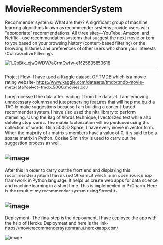 # MovieRecommenderSystem

Recommender systems: What are they?
A significant group of machine learning algorithms known as recommender systems provide users with "appropriate" recommendations. All three sites—YouTube, Amazon, and Netflix—use recommendation systems that suggest the next movie or item to you based on your browsing history (content-based filtering) or the browsing histories and preferences of other users who share your interests (Collaborative Filtering).

![1_QbBtk_xjwQWDW7aCrmGwfw-e1625635853618](https://user-images.githubusercontent.com/87760177/212707600-2bdec3ca-254c-4c11-9871-3db241aae501.jpeg)

----------------------------------------------------------------------------------------------------------------------------------------------------------------------
Project Flow-
I have used a Kaggle dataset OF TMDB which is a movie rating website- https://www.kaggle.com/datasets/tmdb/tmdb-movie-metadata?select=tmdb_5000_movies.csv

I preprocessed the data after reading it from the dataset. I am removing unnecessary columns and just preserving features that will help me build a TAG to make suggestions because I am building a content-based recommender system. I have also used the nltk library to perform stemming. Using the Bag of Words technique, I vectorized text while also deleting stop words. The matrix factorization will be produced using this collection of words. On a 5000D Space, I have every movie in vector form. When the majority of a matrix's members have a value of 0, it is said to be a sparse matrix in Python. Cosine Similarity is used to carry out the suggestion process as well.

![image](https://user-images.githubusercontent.com/87760177/212707336-8041bfc5-19bc-4ce1-aed5-c7c0304fb6f7.png)
----------------------------------------------------------------------------------------------------------------------------------------------------------------------

After this in order to carry out the front end and displaying this recommender system I have used StreamLit which is an open source app framework in Python language. It helps us create web apps for data science and machine learning in a short time. This is implemented in PyCharm.
Here is the result of my recommender system using StremLit-

![image](https://user-images.githubusercontent.com/87760177/212705831-28106e9e-50c2-456d-ae61-a5f88c22fe4c.png)
---------------------------------------------------------------------------------------------------------------------------------------------------------------------
Deployment-
The final step is the deployment. I have deployed the app with the help of Heroku Deployment and here is the link- https://movierecommendersystemrahul.herokuapp.com/

![image](https://user-images.githubusercontent.com/87760177/212706646-b28b816f-d561-4e9b-8848-e1ef46b5b666.png)


